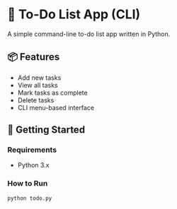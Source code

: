 # 📝 To-Do List App (CLI)

A simple command-line to-do list app written in Python.

## 📦 Features
- Add new tasks
- View all tasks
- Mark tasks as complete
- Delete tasks
- CLI menu-based interface

## 🚀 Getting Started

### Requirements
- Python 3.x

### How to Run

```bash
python todo.py
